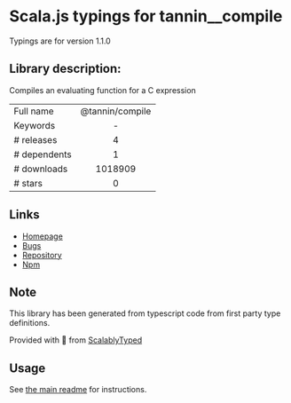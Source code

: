 
# Scala.js typings for tannin__compile

Typings are for version 1.1.0

## Library description:
Compiles an evaluating function for a C expression

|                    |                 |
| ------------------ | :-------------: |
| Full name          | @tannin/compile |
| Keywords           | - |
| # releases         | 4 |
| # dependents       | 1 |
| # downloads        | 1018909 |
| # stars            | 0 |

## Links
- [Homepage](https://github.com/aduth/tannin)
- [Bugs](https://github.com/aduth/tannin/issues)
- [Repository](https://github.com/aduth/tannin)
- [Npm](https://www.npmjs.com/package/%40tannin%2Fcompile)
    


## Note
This library has been generated from typescript code from first party type definitions.

Provided with :purple_heart: from [ScalablyTyped](https://github.com/oyvindberg/ScalablyTyped)

## Usage
See [the main readme](../../readme.md) for instructions.


